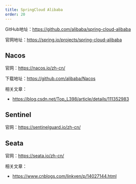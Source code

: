 ```yaml
---
title: SpringCloud Alibaba
order: 20
---
```


GitHub地址：<https://github.com/alibaba/spring-cloud-alibaba>

官网地址：<https://spring.io/projects/spring-cloud-alibaba>

## Nacos

官网：<https://nacos.io/zh-cn/>

下载地址：<https://github.com/alibaba/Nacos>

相关文章：

- <https://blog.csdn.net/Top_L398/article/details/111352983>

## Sentinel

官网：<https://sentinelguard.io/zh-cn/>

## Seata

官网：<https://seata.io/zh-cn/>

相关文章：

- <https://www.cnblogs.com/linkven/p/14027144.html>

